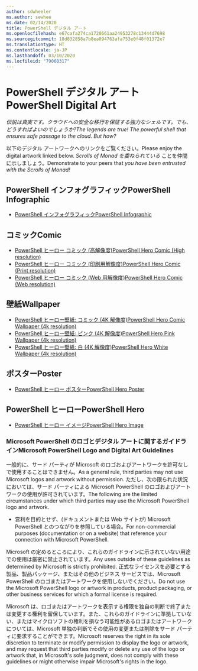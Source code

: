 ```yaml
---
author: sdwheeler
ms.author: sewhee
ms.date: 02/14/2020
title: PowerShell デジタル アート
ms.openlocfilehash: e67cafa274ca1720661aa24953278c13444d7698
ms.sourcegitcommit: 18d832858a7b8ea094763afa753e0f48f01372e7
ms.translationtype: HT
ms.contentlocale: ja-JP
ms.lasthandoff: 03/10/2020
ms.locfileid: "79060317"
---
```

# <a name="powershell-digital-art"></a><span data-ttu-id="ecdfb-102">PowerShell デジタル アート</span><span class="sxs-lookup"><span data-stu-id="ecdfb-102">PowerShell Digital Art</span></span>

<span data-ttu-id="ecdfb-103">*伝説は真実です。クラウドへの安全な移行を保証する強力なシェルです。でも、どうすればよいのでしょうか?*</span><span class="sxs-lookup"><span data-stu-id="ecdfb-103">*The legends are true! The powerful shell that ensures safe passage to the cloud. But how?*</span></span>

<span data-ttu-id="ecdfb-104">以下のデジタル アートワークへのリンクをご覧ください。</span><span class="sxs-lookup"><span data-stu-id="ecdfb-104">Please enjoy the digital artwork linked below.</span></span> <span data-ttu-id="ecdfb-105">*Scrolls of Monad を委ねられている* ことを仲間に示しましょう。</span><span class="sxs-lookup"><span data-stu-id="ecdfb-105">Demonstrate to your peers that *you have been entrusted with the Scrolls of Monad!*</span></span>

## <a name="powershell-infographic"></a><span data-ttu-id="ecdfb-106">PowerShell インフォグラフィック</span><span class="sxs-lookup"><span data-stu-id="ecdfb-106">PowerShell Infographic</span></span>

- [<span data-ttu-id="ecdfb-107">PowerShell インフォグラフィック</span><span class="sxs-lookup"><span data-stu-id="ecdfb-107">PowerShell Infographic</span></span>](https://github.com/MicrosoftDocs/PowerShell-Docs/blob/staging/assets/PowerShell_7_Infographic.pdf)

## <a name="comic"></a><span data-ttu-id="ecdfb-108">コミック</span><span class="sxs-lookup"><span data-stu-id="ecdfb-108">Comic</span></span>

- [<span data-ttu-id="ecdfb-109">PowerShell ヒーロー コミック (高解像度)</span><span class="sxs-lookup"><span data-stu-id="ecdfb-109">PowerShell Hero Comic (High resolution)</span></span>](https://aka.ms/powershellherocomic_highres)
- [<span data-ttu-id="ecdfb-110">PowerShell ヒーロー コミック (印刷用解像度)</span><span class="sxs-lookup"><span data-stu-id="ecdfb-110">PowerShell Hero Comic (Print resolution)</span></span>](https://aka.ms/powershellherocomic_print)
- [<span data-ttu-id="ecdfb-111">PowerShell ヒーロー コミック (Web 用解像度)</span><span class="sxs-lookup"><span data-stu-id="ecdfb-111">PowerShell Hero Comic (Web resolution)</span></span>](https://aka.ms/powershellherocomic_web)

## <a name="wallpaper"></a><span data-ttu-id="ecdfb-112">壁紙</span><span class="sxs-lookup"><span data-stu-id="ecdfb-112">Wallpaper</span></span>

- [<span data-ttu-id="ecdfb-113">PowerShell ヒーロー壁紙: コミック (4K 解像度)</span><span class="sxs-lookup"><span data-stu-id="ecdfb-113">PowerShell Hero Comic Wallpaper (4k resolution)</span></span>](https://aka.ms/powershellherowallpaper)
- [<span data-ttu-id="ecdfb-114">PowerShell ヒーロー壁紙: ピンク (4K 解像度)</span><span class="sxs-lookup"><span data-stu-id="ecdfb-114">PowerShell Hero Pink Wallpaper (4k resolution)</span></span>](https://aka.ms/powershellherowallpaper1)
- [<span data-ttu-id="ecdfb-115">PowerShell ヒーロー壁紙: 白 (4K 解像度)</span><span class="sxs-lookup"><span data-stu-id="ecdfb-115">PowerShell Hero White Wallpaper (4k resolution)</span></span>](https://aka.ms/powershellherowallpaper2)

## <a name="poster"></a><span data-ttu-id="ecdfb-116">ポスター</span><span class="sxs-lookup"><span data-stu-id="ecdfb-116">Poster</span></span>

- [<span data-ttu-id="ecdfb-117">PowerShell ヒーロー ポスター</span><span class="sxs-lookup"><span data-stu-id="ecdfb-117">PowerShell Hero Poster</span></span>](https://aka.ms/powershellheroposter)

## <a name="powershell-hero"></a><span data-ttu-id="ecdfb-118">PowerShell ヒーロー</span><span class="sxs-lookup"><span data-stu-id="ecdfb-118">PowerShell Hero</span></span>

- [<span data-ttu-id="ecdfb-119">PowerShell ヒーロー イメージ</span><span class="sxs-lookup"><span data-stu-id="ecdfb-119">PowerShell Hero Image</span></span>](https://aka.ms/powershellhero)

### <a name="microsoft-powershell-logo-and-digital-art-guidelines"></a><span data-ttu-id="ecdfb-120">Microsoft PowerShell のロゴとデジタル アートに関するガイドライン</span><span class="sxs-lookup"><span data-stu-id="ecdfb-120">Microsoft PowerShell Logo and Digital Art Guidelines</span></span>

<span data-ttu-id="ecdfb-121">一般的に、サード パーティが Microsoft のロゴおよびアートワークを許可なしで使用することはできません。</span><span class="sxs-lookup"><span data-stu-id="ecdfb-121">As a general rule, third parties may not use Microsoft logos and artwork without permission.</span></span> <span data-ttu-id="ecdfb-122">ただし、次の限られた状況においては、サード パーティによる Microsoft PowerShell のロゴおよびアートワークの使用が許可されています。</span><span class="sxs-lookup"><span data-stu-id="ecdfb-122">The following are the limited circumstances under which third parties may use the Microsoft PowerShell logo and artwork.</span></span>

- <span data-ttu-id="ecdfb-123">営利を目的とせず、(ドキュメントまたは Web サイトが) Microsoft PowerShell とのつながりを参照している場合。</span><span class="sxs-lookup"><span data-stu-id="ecdfb-123">For non-commercial purposes (documentation or on a website) that reference your connection with Microsoft PowerShell.</span></span>

<span data-ttu-id="ecdfb-124">Microsoft の定めるところにより、これらのガイドラインに示されていない用途での使用は厳密に禁止されています。</span><span class="sxs-lookup"><span data-stu-id="ecdfb-124">Any uses outside of these guidelines as determined by Microsoft is strictly prohibited.</span></span> <span data-ttu-id="ecdfb-125">正式なライセンスを必要とする製品、製品パッケージ、またはその他のビジネス サービスでは、Microsoft PowerShell のロゴまたはアートワークを使用しないでください。</span><span class="sxs-lookup"><span data-stu-id="ecdfb-125">Do not use the Microsoft PowerShell logo or artwork in products, product packaging, or other business services for which a formal license is required.</span></span>

<span data-ttu-id="ecdfb-126">Microsoft は、ロゴまたはアートワークを表示する権限を独自の判断で終了または変更する権利を留保しています。また、これらのガイドラインに準拠していない、またはマイクロソフトの権利を損なう可能性があるロゴまたはアートワークについては、Microsoft 単独の判断でその使用の変更または削除をサード パーティに要求することができます。</span><span class="sxs-lookup"><span data-stu-id="ecdfb-126">Microsoft reserves the right in its sole discretion to terminate or modify permission to display the logo or artwork, and may request that third parties modify or delete any use of the logo or artwork that, in Microsoft's sole judgment, does not comply with these guidelines or might otherwise impair Microsoft's rights in the logo.</span></span>

